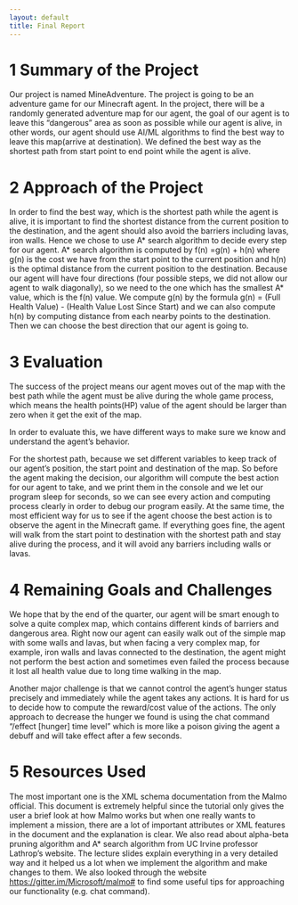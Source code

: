 ```yaml
---
layout: default
title: Final Report
---
```


# 1 Summary of the Project

Our project is named MineAdventure. The project is going to be an adventure game for our Minecraft agent. In the project, there will be a randomly generated adventure map 
for our agent, the goal of our agent is to leave this “dangerous” area as soon as possible while our agent is alive, in other words, our agent should use AI/ML algorithms 
to find the best way to leave this map(arrive at destination). We defined the best way as the shortest path from start point to end point while the agent is alive.

# 2 Approach of the Project

In order to find the best way, which is the shortest path while the agent is alive, it is important to find the shortest distance from the current position to the destination, and 
the agent should also avoid the barriers including lavas, iron walls. Hence we chose to use A* search algorithm to decide every step for our agent. A* search algorithm is 
computed by f(n) =g(n) + h(n) where g(n) is the cost we have from the start point to the current position and h(n) is the optimal distance from the current position to the 
destination. Because our agent will have four directions (four possible steps, we did not allow our agent to walk diagonally), so we need to the one which has the smallest 
A* value, which is the f(n) value. We compute g(n) by the formula g(n) = (Full Health Value) - (Health Value Lost Since Start) and we can also compute h(n) by computing distance 
from each nearby points to the destination. Then we can choose the best direction that our agent is going to.

# 3 Evaluation

The success of the project means our agent moves out of the map with the best path while the agent must be alive during the whole game process, which means the health points(HP) 
value of the agent should be larger than zero when it get the exit of the map.

In order to evaluate this, we have different ways to make sure we know and understand the agent’s behavior.

For the shortest path, because we set different variables to keep track of our agent’s position, the start point and destination of the map. So before the agent making the decision, 
our algorithm will compute the best action for our agent to take, and we print them in the console and we let our program sleep for seconds, so we can see every action and computing 
process clearly in order to debug our program easily. At the same time, the most efficient way for us to see if the agent choose the best action is to observe the agent in the 
Minecraft game. If everything goes fine, the agent will walk from the start point to destination with the shortest path and stay alive during the process, and it will avoid any barriers 
including walls or lavas. 


# 4 Remaining Goals and Challenges

We hope that by the end of the quarter, our agent will be smart enough to solve a quite complex map, which contains different kinds of barriers and dangerous area. Right now our agent
can easily walk out of the simple map with some walls and lavas, but when facing a very complex map, for example, iron walls and lavas connected to the destination, the agent 
might not perform the best action and sometimes even failed the process because it lost all health value due to long time walking in the map. 

Another major challenge is that we cannot control the agent’s hunger status precisely and immediately while the agent takes any actions. It is hard for us to decide how to compute 
the reward/cost value of the actions. The only approach to decrease the hunger we found is using the chat command “/effect [hunger] time level” which is more like a poison giving 
the agent a debuff and will take effect after a few seconds.

# 5 Resources Used
The most important one is the XML schema documentation from the Malmo official. This document is extremely helpful since the tutorial only gives the user a brief look at how 
Malmo works but when one really wants to implement a mission, there are a lot of important attributes or XML features in the document and the explanation is clear.
We also read about alpha-beta pruning algorithm and A* search algorithm from UC Irvine professor Lathrop’s website. The lecture slides explain everything in a very detailed way 
and it helped us a lot when we implement the algorithm and make changes to them.
We also looked through the website https://gitter.im/Microsoft/malmo# to find some useful tips for approaching our functionality (e.g. chat command).
